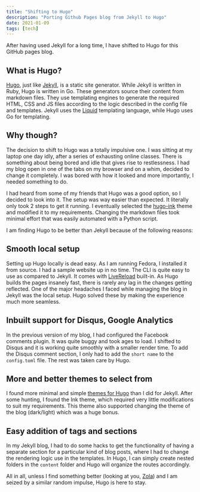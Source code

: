 ```yaml
---
title: "Shifting to Hugo"
description: "Porting Github Pages blog from Jekyll to Hugo"
date: 2021-01-09
tags: [tech]
---
```


After having used Jekyll for a long time, I have shifted to Hugo for this GitHub pages blog.

## What is Hugo?

[Hugo](https://gohugo.io/), just like [Jekyll](https://jekyllrb.com/), is a static site generator. While Jekyll is written in Ruby, Hugo is written in Go. These generators source their content from markdown files. They use templating engines to generate the required HTML, CSS and JS files according to the logic described in the config file and templates. Jekyll uses the [Liquid](https://shopify.github.io/liquid/) templating language, while Hugo uses Go for templating.

## Why though?

The decision to shift to Hugo was a totally impulsive one. I was sitting at my laptop one day idly, after a series of exhausting online classes. There is something about being bored and idle that gives rise to restlessness. I had my blog open in one of the tabs on my browser and on a whim, decided to change it completely. I was bored with how it looked and more importantly, I needed something to do.

I had heard from some of my friends that Hugo was a good option, so I decided to look into it. The setup was way easier than expected. It literally only took 2 steps to get it running. I eventually selected the [hugo-ink](https://github.com/knadh/hugo-ink) theme and modified it to my requirements. Changing the markdown files took minimal effort that was easily automated with a Python script.

I am finding Hugo to be better than Jekyll because of the following reasons:

## Smooth local setup

Setting up Hugo locally is dead easy. As I am running Fedora, I installed it from source. I had a sample website up in no time. The CLI is quite easy to use as compared to Jekyll. It comes with [LiveReload](https://gohugo.io/getting-started/usage/#livereload) built-in. As Hugo builds the pages insanely fast, there is rarely any lag in the changes getting reflected. One of the major headaches I faced while managing the blog in Jekyll was the local setup. Hugo solved these by making the experience much more seamless.

## Inbuilt support for Disqus, Google Analytics

In the previous version of my blog, I had configured the Facebook comments plugin. It was quite buggy and took ages to load. I shifted to Disqus and it is working quite smoothly with a smaller render time. To add the Disqus comment section, I only had to add the `short name` to the `config.toml` file. The rest was taken care by Hugo.

## More and better themes to select from

I found more minimal and simple [themes for Hugo](https://themes.gohugo.io/) than I did for Jekyll. After some hunting, I found the Ink theme, which required very little modifications to suit my requirements. This theme also supported changing the theme of the blog (dark/light) which was a huge bonus.

## Easy addition of tags and sections

In my Jekyll blog, I had to do some hacks to get the functionality of having a separate section for a particular kind of blog posts, where I had to change the rendering logic use in the templates. In Hugo, I can simply create nested folders in the `content` folder and Hugo will organize the routes accordingly.

All in all, unless I find something better (looking at you, [Zola](https://www.getzola.org/)) and I am seized by a similar random impulse, Hugo is here to stay.
